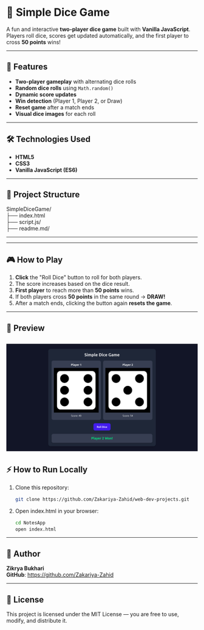 # 🎲 Simple Dice Game

A fun and interactive **two-player dice game** built with **Vanilla JavaScript**.  
Players roll dice, scores get updated automatically, and the first player to cross **50 points** wins!

---

## 🚀 Features

- **Two-player gameplay** with alternating dice rolls
- **Random dice rolls** using `Math.random()`
- **Dynamic score updates**
- **Win detection** (Player 1, Player 2, or Draw)
- **Reset game** after a match ends
- **Visual dice images** for each roll

---

## 🛠 Technologies Used

- **HTML5**
- **CSS3**
- **Vanilla JavaScript (ES6)**

---

## 📂 Project Structure

SimpleDiceGame/<br>
 ├── index.html<br>
 ├── script.js/<br>
 ├── readme.md/<br>

---


---

## 🎮 How to Play

1. **Click** the "Roll Dice" button to roll for both players.
2. The score increases based on the dice result.
3. **First player** to reach more than **50 points** wins.
4. If both players cross **50 points** in the same round → **DRAW!**
5. After a match ends, clicking the button again **resets the game**.

---

## 📸 Preview

![alt text](image.png)
---

## ⚡ How to Run Locally

1. Clone this repository:
   ```bash
   git clone https://github.com/Zakariya-Zahid/web-dev-projects.git
    ```
2. Open index.html in your browser:
    ```bash
    cd NotesApp
    open index.html
    ```

---


## 🙌 Author
**Zikrya Bukhari**<br>
**GitHub**: https://github.com/Zakariya-Zahid

---

## 📜 License

This project is licensed under the MIT License — you are free to use, modify, and distribute it.
